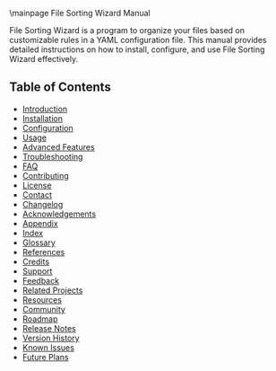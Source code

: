 ﻿\mainpage File Sorting Wizard Manual

File Sorting Wizard is a program to organize your files based on customizable rules in a YAML configuration file.
This manual provides detailed instructions on how to install, configure, and use File Sorting Wizard effectively.
## Table of Contents
- [Introduction](#introduction)
- [Installation](#installation)
- [Configuration](#configuration)
- [Usage](#usage)
- [Advanced Features](#advanced-features)
- [Troubleshooting](#troubleshooting)
- [FAQ](#faq)
- [Contributing](#contributing)
- [License](#license)
- [Contact](#contact)
- [Changelog](#changelog)
- [Acknowledgements](#acknowledgements)
- [Appendix](#appendix)
- [Index](#index)
- [Glossary](#glossary)
- [References](#references)
- [Credits](#credits)
- [Support](#support)
- [Feedback](#feedback)
- [Related Projects](#related-projects)
- [Resources](#resources)
- [Community](#community)
- [Roadmap](#roadmap)
- [Release Notes](#release-notes)
- [Version History](#version-history)
- [Known Issues](#known-issues)
- [Future Plans](#future-plans)
